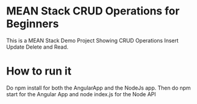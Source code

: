 # MEAN Stack CRUD Operations for Beginners
This is a MEAN Stack Demo Project Showing CRUD Operations Insert Update Delete and Read.

# How to run it
Do npm install for both the AngularApp and the NodeJs app. Then do npm start for the Angular App and node index.js for the Node API

